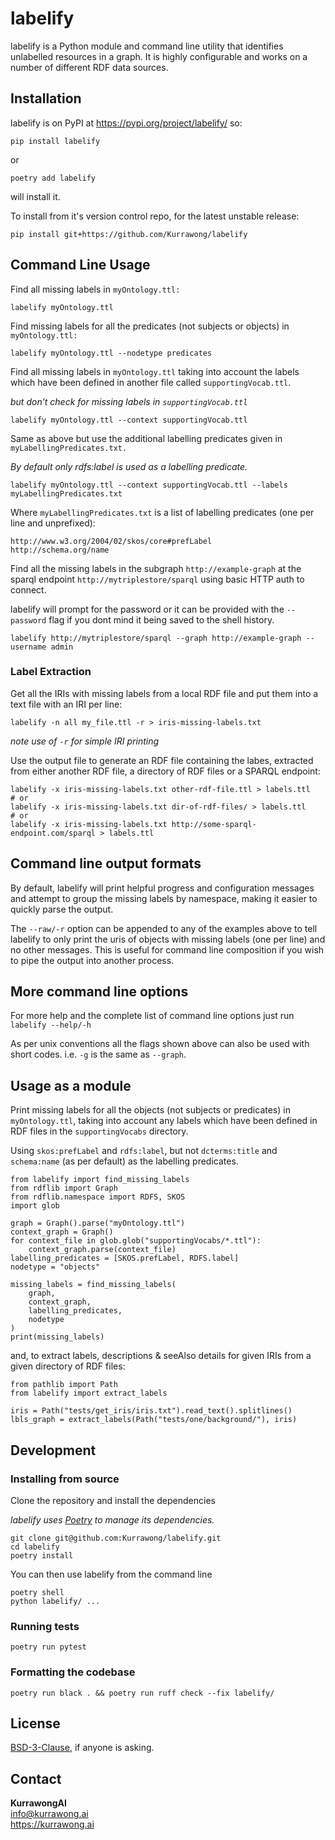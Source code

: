 # labelify 

labelify is a Python module and command line utility that identifies
unlabelled resources in a graph. It is highly configurable and works on
a number of different RDF data sources.

## Installation

labelify is on PyPI at https://pypi.org/project/labelify/ so:

    pip install labelify

or 

    poetry add labelify

will install it.

To install from it's version control repo, for the latest unstable release:

    pip install git+https://github.com/Kurrawong/labelify

## Command Line Usage

Find all missing labels in `myOntology.ttl:`

    labelify myOntology.ttl

Find missing labels for all the predicates (not subjects or objects) in
`myOntology.ttl:`

    labelify myOntology.ttl --nodetype predicates

Find all missing labels in `myOntology.ttl` taking into account the
labels which have been defined in another file called
`supportingVocab.ttl`.

*but don’t check for missing labels in `supportingVocab.ttl`*

    labelify myOntology.ttl --context supportingVocab.ttl

Same as above but use the additional labelling predicates given in
`myLabellingPredicates.txt.`

*By default only rdfs:label is used as a labelling predicate.*

    labelify myOntology.ttl --context supportingVocab.ttl --labels myLabellingPredicates.txt

Where `myLabellingPredicates.txt` is a list of labelling predicates (one
per line and unprefixed):

    http://www.w3.org/2004/02/skos/core#prefLabel
    http://schema.org/name

Find all the missing labels in the subgraph `http://example-graph` at
the sparql endpoint `http://mytriplestore/sparql` using basic HTTP auth
to connect.

labelify will prompt for the password or it can be provided with the
`--password` flag if you dont mind it being saved to the shell history.

    labelify http://mytriplestore/sparql --graph http://example-graph --username admin

### Label Extraction

Get all the IRIs with missing labels from a local RDF file and put them
into a text file with an IRI per line:

    labelify -n all my_file.ttl -r > iris-missing-labels.txt

*note use of `-r` for simple IRI printing*

Use the output file to generate an RDF file containing the labes,
extracted from either another RDF file, a directory of RDF files or a
SPARQL endpoint:

    labelify -x iris-missing-labels.txt other-rdf-file.ttl > labels.ttl
    # or
    labelify -x iris-missing-labels.txt dir-of-rdf-files/ > labels.ttl
    # or
    labelify -x iris-missing-labels.txt http://some-sparql-endpoint.com/sparql > labels.ttl

## Command line output formats

By default, labelify will print helpful progress and configuration
messages and attempt to group the missing labels by namespace, making it
easier to quickly parse the output.

The `--raw/-r` option can be appended to any of the examples above to
tell labelify to only print the uris of objects with missing labels (one
per line) and no other messages. This is useful for command line
composition if you wish to pipe the output into another process.

## More command line options

For more help and the complete list of command line options just run
`labelify --help/-h`

As per unix conventions all the flags shown above can also be used with
short codes. i.e. `-g` is the same as `--graph`.

## Usage as a module

Print missing labels for all the objects (not subjects or predicates) in
`myOntology.ttl`, taking into account any labels which have been defined
in RDF files in the `supportingVocabs` directory.

Using `skos:prefLabel` and `rdfs:label`, but not `dcterms:title` and
`schema:name` (as per default) as the labelling predicates.

    from labelify import find_missing_labels
    from rdflib import Graph
    from rdflib.namespace import RDFS, SKOS
    import glob

    graph = Graph().parse("myOntology.ttl")
    context_graph = Graph()
    for context_file in glob.glob("supportingVocabs/*.ttl"):
        context_graph.parse(context_file)
    labelling_predicates = [SKOS.prefLabel, RDFS.label]
    nodetype = "objects"

    missing_labels = find_missing_labels(
        graph,
        context_graph,
        labelling_predicates,
        nodetype
    )
    print(missing_labels)

and, to extract labels, descriptions & seeAlso details for given IRIs
from a given directory of RDF files:

    from pathlib import Path
    from labelify import extract_labels

    iris = Path("tests/get_iris/iris.txt").read_text().splitlines()
    lbls_graph = extract_labels(Path("tests/one/background/"), iris)

## Development

### Installing from source

Clone the repository and install the dependencies

*labelify uses [Poetry](https://python-poetry.org/) to manage its
dependencies.*

    git clone git@github.com:Kurrawong/labelify.git
    cd labelify
    poetry install

You can then use labelify from the command line

    poetry shell
    python labelify/ ...

### Running tests

    poetry run pytest

### Formatting the codebase

    poetry run black . && poetry run ruff check --fix labelify/

## License

[BSD-3-Clause](https://opensource.org/license/bsd-3-clause/), if anyone
is asking.

## Contact

**KurrawongAI**  
<info@kurrawong.ai>  
<https://kurrawong.ai>

